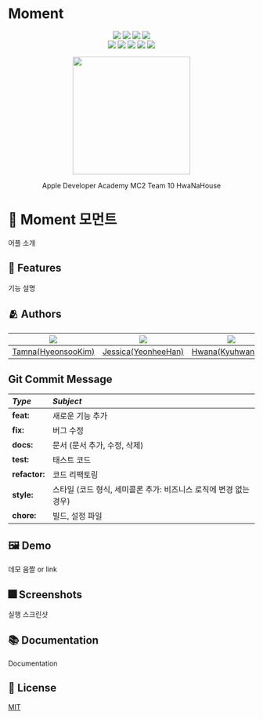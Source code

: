 # Moment

<p align="center">
  <img src="https://img.shields.io/github/license/HwaNaHouse/ios-MC2-Moment?style=flat-square" />
  <img src="https://img.shields.io/cocoapods/p/ios?style=flat-square" />
  <img src="https://img.shields.io/github/forks/HwaNaHouse/ios-MC2-Moment?style=flat-square" />
  <img src="https://img.shields.io/github/stars/HwaNaHouse/ios-MC2-Moment?style=flat-square" />
<br>
  <img src="https://img.shields.io/github/contributors/HwaNaHouse/ios-MC2-Moment?style=flat-square" />
  <img src="https://img.shields.io/github/issues/HwaNaHouse/ios-MC2-Moment?style=flat-square" />
  <img src="https://img.shields.io/github/issues-pr/HwaNaHouse/ios-MC2-Moment?style=flat-square" />
  <img src="https://img.shields.io/github/last-commit/HwaNaHouse/ios-MC2-Moment?style=flat-square" />
  <img src="https://img.shields.io/github/commit-activity/w/HwaNaHouse/ios-MC2-Moment?style=flat-square" />
</p>

<p align="center" text-align="center" width="100%">
<img src="https://avatars.githubusercontent.com/u/106859517" width="240px;"/>
  
<p align="center" text-align="center" display="inline-block">Apple Developer Academy MC2 Team 10 HwaNaHouse</p>


# :iphone: Moment 모먼트

어플 소개


## :pushpin: Features

기능 설명


## :people_hugging: Authors

|<img src="https://user-images.githubusercontent.com/33242880/174058911-c089f0cb-05b7-465c-a64e-0c2e7ee75af5.png">|<img src="https://user-images.githubusercontent.com/33242880/174058909-47add89c-bae8-4603-a3e9-0e84b8bae7f6.png">|<img src="https://user-images.githubusercontent.com/33242880/174058912-850e52d4-3670-404c-a294-1d91b5e0dd78.png">|<img src="https://user-images.githubusercontent.com/33242880/174058899-9be51153-3fc4-4544-8273-2f35d012f5b9.png">|<img src="https://user-images.githubusercontent.com/33242880/174058903-8149f453-495a-4294-81a1-356abb720517.png">|<img src="https://user-images.githubusercontent.com/33242880/174058905-78df0f70-ad0d-49a9-9a84-53ac064a6ee9.png">|
|:-:|:-:|:-:|:-:|:-:|:-:|
|[Tamna(HyeonsooKim)](https://github.com/BrightHyeon)|[Jessica(YeonheeHan)](https://github.com/hanyeonhee)|[Hwana(KyuhwanLee)](https://github.com/KyuHwan00)|[Robin(MinjaeKim)](https://github.com/minjae9610)|[SteveM(MyungjinSim)](https://github.com/myungjinsim)|[X(SooikKim)](https://github.com/profit0124)|


## Git Commit Message
|*Type*|*Subject*|
|:---|:---|
|**feat:**|새로운 기능 추가|
|**fix:**|버그 수정|
|**docs:**|문서 (문서 추가, 수정, 삭제)|
|**test:**|태스트 코드|
|**refactor:**|코드 리팩토링| 
|**style:**|스타일 (코드 형식, 세미콜론 추가: 비즈니스 로직에 변경 없는 경우)|
|**chore:**|빌드, 설정 파일|


## :framed_picture: Demo

데모 움짤 or link


## :fireworks: Screenshots

실행 스크린샷


## :books: Documentation

Documentation


## :lock_with_ink_pen: License

[MIT](https://github.com/HwaNaHouse/ios-MC2-Moment/blob/main/LICENSE)
